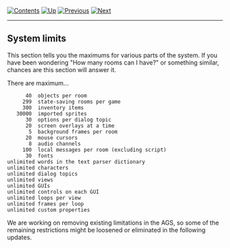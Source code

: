 []()

[![Contents](contents.gif)](ags.md) [![Up](up.gif)](ags81.md#topic76)
[![Previous](back.gif)](ags82.md#topic77)
[![Next](forward.gif)](ags84.md#KeyboardShortcuts)

------------------------------------------------------------------------

System limits
-------------

This section tells you the maximums for various parts of the system. If
you have been wondering "How many rooms can I have?" or something
similar, chances are this section will answer it.

There are maximum...

          40  objects per room
         299  state-saving rooms per game
         300  inventory items
       30000  imported sprites
          30  options per dialog topic
          20  screen overlays at a time
           5  background frames per room
          20  mouse cursors
           8  audio channels
         100  local messages per room (excluding script)
          30  fonts
    unlimited words in the text parser dictionary
    unlimited characters
    unlimited dialog topics
    unlimited views
    unlimited GUIs
    unlimited controls on each GUI
    unlimited loops per view
    unlimited frames per loop
    unlimited custom properties

We are working on removing existing limitations in the AGS, so some of
the remaining restrictions might be loosened or eliminated in the
following updates.
